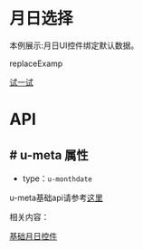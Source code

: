 # 月日选择

本例展示:月日UI控件绑定默认数据。

replaceExamp

[试一试](http://tinper.org/dist/webIDE/index.html#/demos/kero/monthdate)


# API

## \# u-meta 属性

* type：`u-monthdate`

u-meta基础api请参考[这里](http://tinper.org/dist/kero/docs/moduleapi.html)

相关内容：

[基础月日控件](http://tinper.org/dist/neoui/plugin/monthdate.html)